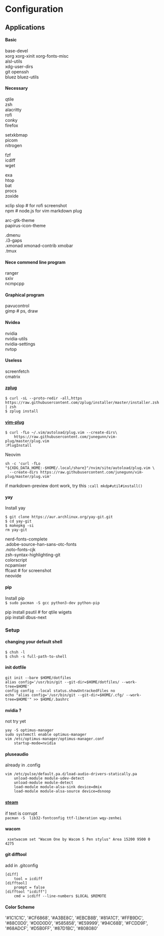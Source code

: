 # Configuration

## Applications
#### Basic
base-devel  
xorg xorg-xinit xorg-fonts-misc  
alsl-utils  
xdg-user-dirs  
git openssh  
bluez bluez-utils  

#### Necessary
qtile  
zsh  
alacritty  
rofi  
conky  
firefox  
 
setxkbmap  
picom  
nitrogen  

fzf  
icdiff  
wget  

exa  
htop  
bat  
procs  
zoxide  

xclip slop  # for rofi screenshot  
npm  # node.js for vim markdown plug  
 
arc-gtk-theme  
papirus-icon-theme  
 
.dmenu  
.i3-gaps  
.xmonad xmonad-contrib xmobar  
.tmux  

#### Nece commend line program
ranger  
sxiv  
ncmpcpp  

#### Graphical program
pavucontrol  
gimp  # ps, draw  


#### Nvidea
nvidia  
nvidia-utils  
nvidia-settings  
nvtop  


#### Useless
screenfetch  
cmatrix  



#### **[zplug](https://github.com/zplug/zplug)**
```
$ curl -sL --proto-redir -all,https https://raw.githubusercontent.com/zplug/installer/master/installer.zsh | zsh
$ zplug install
```



#### **[vim-plug](https://github.com/junegunn/vim-plug)**
```
$ curl -fLo ~/.vim/autoload/plug.vim --create-dirs\  
    https://raw.githubusercontent.com/junegunn/vim-plug/master/plug.vim
:PlugInstall
```
Neovim
```
sh -c 'curl -fLo "${XDG_DATA_HOME:-$HOME/.local/share}"/nvim/site/autoload/plug.vim \
  --create-dirs https://raw.githubusercontent.com/junegunn/vim-plug/master/plug.vim'
```

if markdown-preview dont work, try this 
`:call mkdp#util#install()`




#### yay
Install yay
```
$ git clone https://aur.archlinux.org/yay-git.git
$ cd yay-git
$ makepkg -si
rm yay-git
```

nerd-fonts-complete  
.adobe-source-han-sans-otc-fonts  
.noto-fonts-cjk  
zsh-syntax-highlighting-git  
colorscript  
ncpamixer  
ffcast  # for screenshot  
neovide




#### pip
Install pip  
` $ sudo pacman -S gcc python3-dev python-pip `
  
pip install psutil  # for qtile wigets  
pip install dbus-next  


### Setup
#### changing your default shell
```
$ chsh -l
$ chsh -s full-path-to-shell
```

#### init dotfile
```
git init --bare $HOME/dotfiles
alias config='/usr/bin/git --git-dir=$HOME/dotfiles/ --work-tree=$HOME'
config config --local status.showUntrackedFiles no
echo "alias config='/usr/bin/git --git-dir=$HOME/.cfg/ --work-tree=$HOME'" >> $HOME/.bashrc
```


#### nvidia ?
not try yet
```
yay -S optimus-manager
sudo systemctl enable optimus-manager
vim /etc/optimus-manager/optimus-manager.conf
    startup-mode=nvidia
```


#### pluseaudio
already in .config
```
vim /etc/pulse/default.pa.d/load-audio-drivers-statically.pa
    unload-module module-udev-detect
    unload-module module-detect
    load-module module-alsa-sink device=dmix
    load-module module-alsa-source device=dsnoop
```


#### [steam](https://www.chrisatmachine.com/Linux/08-steam-on-linux/)
if text is corrupt  
` pacman -S  lib32-fontconfig ttf-liberation wqy-zenhei `


#### wacom
` xsetwacom set "Wacom One by Wacom S Pen stylus" Area 15200 9500 0 4275` 

#### git difftool
add in .gitconfig
```
[diff]
    tool = icdiff
[difftool]
    prompt = false
[difftool "icdiff"]
    cmd = icdiff --line-numbers $LOCAL $REMOTE
```



#### Color Scheme
'#1C1C1C', '#CF6868', '#A3BE8C', '#EBCB8B', '#81A1C1', '#FFB9DC', '#88C0D0', '#D0D0D0', 
'#585858', '#E59999', '#94C68B', '#FCDD9F', '#68ADCF', '#D5B0FF', '#87D1BC', '#808080'
